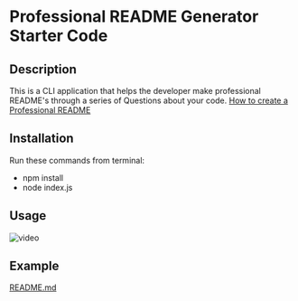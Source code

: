 # Professional README Generator Starter Code

## Description

This is a CLI application that helps the developer make professional README's through a series of Questions about your code.
[How to create a Professional README](./readme-guide.md)

## Installation

Run these commands from terminal:

- npm install
- node index.js

## Usage

![video](https://drive.google.com/file/d/1qpynzl1hrODxtKplxbG5rLAK9pMpiUUp/view)

## Example

[README.md](./Develop/README.md)
